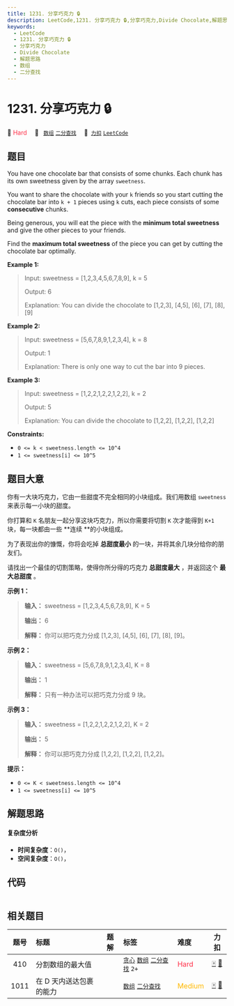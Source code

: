 ```yaml
---
title: 1231. 分享巧克力 🔒
description: LeetCode,1231. 分享巧克力 🔒,分享巧克力,Divide Chocolate,解题思路,数组,二分查找
keywords:
  - LeetCode
  - 1231. 分享巧克力 🔒
  - 分享巧克力
  - Divide Chocolate
  - 解题思路
  - 数组
  - 二分查找
---
```


# 1231. 分享巧克力 🔒

🔴 <font color=#ff334b>Hard</font>&emsp; 🔖&ensp; [`数组`](/tag/array.md) [`二分查找`](/tag/binary-search.md)&emsp; 🔗&ensp;[`力扣`](https://leetcode.cn/problems/divide-chocolate) [`LeetCode`](https://leetcode.com/problems/divide-chocolate)

## 题目

You have one chocolate bar that consists of some chunks. Each chunk has its
own sweetness given by the array `sweetness`.

You want to share the chocolate with your `k` friends so you start cutting the
chocolate bar into `k + 1` pieces using `k` cuts, each piece consists of some
**consecutive** chunks.

Being generous, you will eat the piece with the **minimum total sweetness**
and give the other pieces to your friends.

Find the **maximum total sweetness** of the piece you can get by cutting the
chocolate bar optimally.



**Example 1:**

> Input: sweetness = [1,2,3,4,5,6,7,8,9], k = 5
> 
> Output: 6
> 
> Explanation: You can divide the chocolate to [1,2,3], [4,5], [6], [7], [8], [9]

**Example 2:**

> Input: sweetness = [5,6,7,8,9,1,2,3,4], k = 8
> 
> Output: 1
> 
> Explanation: There is only one way to cut the bar into 9 pieces.

**Example 3:**

> Input: sweetness = [1,2,2,1,2,2,1,2,2], k = 2
> 
> Output: 5
> 
> Explanation: You can divide the chocolate to [1,2,2], [1,2,2], [1,2,2]

**Constraints:**

  * `0 <= k < sweetness.length <= 10^4`
  * `1 <= sweetness[i] <= 10^5`


## 题目大意

你有一大块巧克力，它由一些甜度不完全相同的小块组成。我们用数组 `sweetness` 来表示每一小块的甜度。

你打算和 `K` 名朋友一起分享这块巧克力，所以你需要将切割 `K` 次才能得到 `K+1` 块，每一块都由一些 **连续  **的小块组成。

为了表现出你的慷慨，你将会吃掉 **总甜度最小** 的一块，并将其余几块分给你的朋友们。

请找出一个最佳的切割策略，使得你所分得的巧克力 **总甜度最大** ，并返回这个 **最大总甜度** 。



**示例 1：**

> 
> 
> 
> 
> 
> **输入：** sweetness = [1,2,3,4,5,6,7,8,9], K = 5
> 
> **输出：** 6
> 
> **解释：** 你可以把巧克力分成 [1,2,3], [4,5], [6], [7], [8], [9]。
> 
> 

**示例 2：**

> 
> 
> 
> 
> 
> **输入：** sweetness = [5,6,7,8,9,1,2,3,4], K = 8
> 
> **输出：** 1
> 
> **解释：** 只有一种办法可以把巧克力分成 9 块。
> 
> 

**示例 3：**

> 
> 
> 
> 
> 
> **输入：** sweetness = [1,2,2,1,2,2,1,2,2], K = 2
> 
> **输出：** 5
> 
> **解释：** 你可以把巧克力分成 [1,2,2], [1,2,2], [1,2,2]。
> 
> 



**提示：**

  * `0 <= K < sweetness.length <= 10^4`
  * `1 <= sweetness[i] <= 10^5`


## 解题思路

#### 复杂度分析

- **时间复杂度**：`O()`，
- **空间复杂度**：`O()`，

## 代码

```javascript

```

## 相关题目

<!-- prettier-ignore -->
| 题号 | 标题 | 题解 | 标签 | 难度 | 力扣 |
| :------: | :------ | :------: | :------ | :------ | :------: |
| 410 | 分割数组的最大值 |  |  [`贪心`](/tag/greedy.md) [`数组`](/tag/array.md) [`二分查找`](/tag/binary-search.md) `2+` | <font color=#ff334b>Hard</font> | [🀄️](https://leetcode.cn/problems/split-array-largest-sum) [🔗](https://leetcode.com/problems/split-array-largest-sum) |
| 1011 | 在 D 天内送达包裹的能力 |  |  [`数组`](/tag/array.md) [`二分查找`](/tag/binary-search.md) | <font color=#ffb800>Medium</font> | [🀄️](https://leetcode.cn/problems/capacity-to-ship-packages-within-d-days) [🔗](https://leetcode.com/problems/capacity-to-ship-packages-within-d-days) |